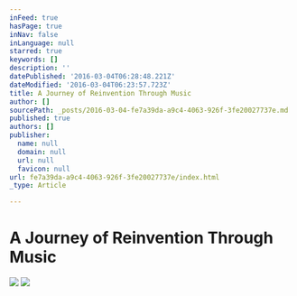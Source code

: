 ```yaml
---
inFeed: true
hasPage: true
inNav: false
inLanguage: null
starred: true
keywords: []
description: ''
datePublished: '2016-03-04T06:28:48.221Z'
dateModified: '2016-03-04T06:23:57.723Z'
title: A Journey of Reinvention Through Music
author: []
sourcePath: _posts/2016-03-04-fe7a39da-a9c4-4063-926f-3fe20027737e.md
published: true
authors: []
publisher:
  name: null
  domain: null
  url: null
  favicon: null
url: fe7a39da-a9c4-4063-926f-3fe20027737e/index.html
_type: Article

---
```

# A Journey of Reinvention Through Music
![](https://the-grid-user-content.s3-us-west-2.amazonaws.com/c8d17d6e-779b-4af5-a5cf-91f785677b24.jpg)
![](https://the-grid-user-content.s3-us-west-2.amazonaws.com/1b3b30ca-638b-4c3c-b5f2-670e246f7256.jpg)